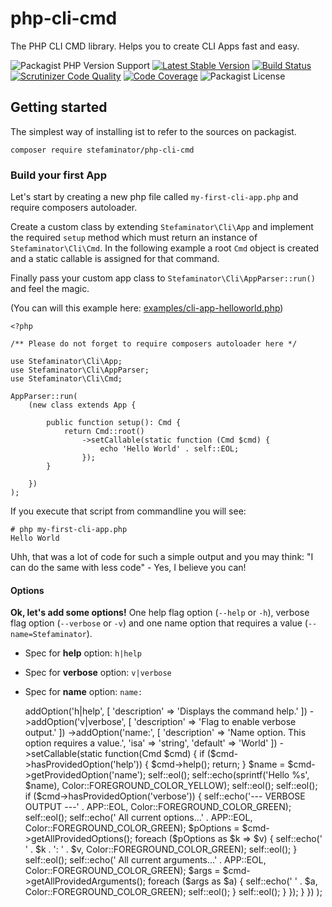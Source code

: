 # php-cli-cmd

The PHP CLI CMD library. Helps you to create CLI Apps fast and easy. 

![Packagist PHP Version Support](https://img.shields.io/packagist/php-v/stefaminator/php-cli-cmd)
[![Latest Stable Version](https://poser.pugx.org/stefaminator/php-cli-cmd/v)](https://packagist.org/packages/stefaminator/php-cli-cmd)
[![Build Status](https://travis-ci.com/Stefaminator/php-cli-cmd.svg?token=sw1WsDwrxA6DdfoYeixr&branch=master)](https://travis-ci.com/Stefaminator/php-cli-cmd)
[![Scrutinizer Code Quality](https://scrutinizer-ci.com/g/Stefaminator/php-cli-cmd/badges/quality-score.png?b=master)](https://scrutinizer-ci.com/g/Stefaminator/php-cli-cmd/?branch=master)
[![Code Coverage](https://scrutinizer-ci.com/g/Stefaminator/php-cli-cmd/badges/coverage.png?b=master)](https://scrutinizer-ci.com/g/Stefaminator/php-cli-cmd/?branch=master)
![Packagist License](https://img.shields.io/packagist/l/stefaminator/php-cli-cmd)

## Getting started

The simplest way of installing ist to refer to the sources on packagist.

    composer require stefaminator/php-cli-cmd

### Build your first App

Let's start by creating a new php file called `my-first-cli-app.php` and require composers autoloader.

Create a custom class by extending `Stefaminator\Cli\App` and implement the required `setup` method 
which must return an instance of `Stefaminator\Cli\Cmd`. In the following example a root `Cmd` object is
created and a static callable is assigned for that command. 

Finally pass your custom app class to `Stefaminator\Cli\AppParser::run()` and feel the magic.

(You can will this example here: [examples/cli-app-helloworld.php](./examples/cli-app-helloworld.php))

    <?php
    
    /** Please do not forget to require composers autoloader here */
    
    use Stefaminator\Cli\App;
    use Stefaminator\Cli\AppParser;
    use Stefaminator\Cli\Cmd;
    
    AppParser::run(
        (new class extends App {    
        
            public function setup(): Cmd {
                return Cmd::root()
                    ->setCallable(static function (Cmd $cmd) {
                        echo 'Hello World' . self::EOL;
                    });
            }    
            
        })
    );

If you execute that script from commandline you will see:

    # php my-first-cli-app.php
    Hello World

Uhh, that was a lot of code for such a simple output and you may think: "I can do 
the same with less code" - Yes, I believe you can!

#### Options

**Ok, let's add some options!** One help flag option (`--help` or `-h`),  verbose flag option (`--verbose` or `-v`) 
and one name option that requires a value (`--name=Stefaminator`).

- Spec for **help** option: `h|help` 
- Spec for **verbose** option: `v|verbose` 
- Spec for **name** option: `name:` 


    <?php
    
    use Stefaminator\Cli\App;
    use Stefaminator\Cli\AppParser;
    use Stefaminator\Cli\Cmd;
    use Stefaminator\Cli\Color;
    
    AppParser::run(
        (new class extends App {
    
            public function setup(): Cmd {
                return Cmd::root()
    
                    ->addOption('h|help', [
                        'description' => 'Displays the command help.'
                    ])
    
                    ->addOption('v|verbose', [
                        'description' => 'Flag to enable verbose output.'
                    ])
    
                    ->addOption('name:', [
                        'description' => 'Name option. This option requires a value.',
                        'isa' => 'string',
                        'default' => 'World'
                    ])
    
                    ->setCallable(static function(Cmd $cmd) {
    
                        if ($cmd->hasProvidedOption('help')) {
                            $cmd->help();
                            return;
                        }
    
                        $name = $cmd->getProvidedOption('name');
    
                        self::eol();
                        self::echo(sprintf('Hello %s', $name), Color::FOREGROUND_COLOR_YELLOW);
                        self::eol();
                        self::eol();
    
                        if ($cmd->hasProvidedOption('verbose')) {
    
                            self::echo('--- VERBOSE OUTPUT ---' . APP::EOL, Color::FOREGROUND_COLOR_GREEN);
                            self::eol();
    
                            self::echo('  All current options...' . APP::EOL, Color::FOREGROUND_COLOR_GREEN);
    
                            $pOptions = $cmd->getAllProvidedOptions();
                            foreach ($pOptions as $k => $v) {
                                self::echo('    ' . $k . ': ' . $v, Color::FOREGROUND_COLOR_GREEN);
                                self::eol();
                            }
                            self::eol();
    
                            self::echo('  All current arguments...' . APP::EOL, Color::FOREGROUND_COLOR_GREEN);
    
                            $args = $cmd->getAllProvidedArguments();
                            foreach ($args as $a) {
                                self::echo('    ' . $a, Color::FOREGROUND_COLOR_GREEN);
                                self::eol();
                            }
                            self::eol();
    
                        }
    
                    });
            }
    
        })
    );